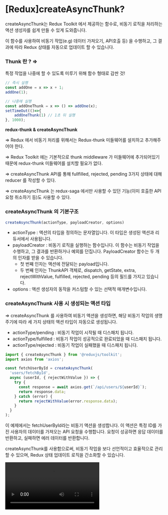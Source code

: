 # [Redux]createAsyncThunk?

createAsyncThunk는 Redux Toolkit 에서 제공하는 함수로, 비동기 로직을 처리하는 액션 생성자를 쉽게 만들 수 있게 도와줍니다. 

이 함수를 사용하여 비동기 작업(e.g) 데이터 가져오기, API호출 등) 을 수행하고, 그 결과에 따라 Redux 상태를 자동으로 업데이트 할 수 있습니다.

### Thunk 란 ?  ⇒

특정 작업을 나중에 할 수 있도록 미루기 위해 함수 형태로 감싼 것!

```jsx
// 즉시 실행
const addOne = x => x + 1;
addOne(1);

// 나중에 실행
const addOneThunk = x => () => addOne(x);
setTimeOut(()=>{
  	addOneThunk(1) // 1초 뒤 실행
}, 1000);
```

**redux-thunk & createAsyncThunk**

⇒ Redux 에서 비동기 처리를 위해서는 Redux-thunk 미들웨어를 설치하고 추가해주어야 한다.

⇒ Redux Toolkit 에는 기본적으로 thunk middleware 가 미들웨어에 추가되어있기 때문에 redux-thunk 미들웨어를 설치할 필요가 없다.

⇒ createAsyncThunk API를 통해 fullfilled, rejected, pending 3가지 상태에 대해 reducer 를 작성할 수 있다.

⇒ createAsyncThunk 는 redux-saga 에서만 사용할 수 있던 기능(이미 호출한 API 요청 취소하기 등)도 사용할 수 있다.

### createAsyncThunk 의 기본구조

```jsx
createAsyncThunk(actionType, payloadCreator, options)
```

- actionType : 액션의 타입을 정의하는 문자열입니다. 이 타입은 생성된 액션과 리듀서에서 사용됩니다.
- payloadCreator : 비동기 로직을 실행하는 함수입니다. 이 함수는 비동기 작업을 수행하고, 그 결과를 반환하거나 예외를 던집니다.  PayloadCreator 함수는 두 개의 인자를 받을 수 있습니다.
    - 첫 번째 인자는 액션에 전달되는 payload입니다.
    - 두 번째 인자는 ThunkAPI 객체로, dispatch, getState, extra, rejectWithValue, fulfilled, rejected, pending 등의 필드를 가지고 있습니다.
- options : 액션 생성자의 동작을 커스텀할 수 있는 선택적 매개변수입니다.

### createAsyncThunk 사용 시 생성되는 액션 타입

⇒ createAsyncThunk 를 사용하여 비동기 액션을 생성하면, 해당 비동기 작업의 생명주기에 따라 세 가지 상태의 액션 타입이 자동으로 생성됩니다.

- actionType/pending : 비동기 작업이 시작될 때 디스패치 됩니다.
- actionType/fulfilled : 비동기 작업이 성공적으로 완료되었을 때 디스패치 됩니다.
- actionType/rejected : 비동기 작업이 실패했을 때 디스패치 됩니다.

```jsx
import { createAsyncThunk } from '@reduxjs/toolkit';
import axios from 'axios';

const fetchUserById = createAsyncThunk(
  'users/fetchById',
  async (userId, { rejectWithValue }) => {
    try {
      const response = await axios.get(`/api/users/${userId}`);
      return response.data;
    } catch (error) {
      return rejectWithValue(error.response.data);
    }
  }
);

```

이 예제에서는 fetchUserById라는 비동기 액션을 생성합니다. 이 액션은 특정 ID를 가진 사용자의 데이터를 가져오는 API 요청을 수행합니다. 요청이 성공하면 응답 데이터를 반환하고, 실패하면 에러 데이터를 반환합니다.

createAsyncThunk를 사용함으로써, 비동기 작업을 보다 선언적이고 효율적으로 관리할 수 있으며, Redux 상태 업데이트 로직을 간소화할 수 있습니다.

<video src="/img/createAsyncThunk.mov">

참고 : [https://dev.to/ifeanyichima/what-is-createasyncthunk-in-redux--mhe](https://dev.to/ifeanyichima/what-is-createasyncthunk-in-redux--mhe)

참고 : [https://ko.redux.js.org/tutorials/essentials/part-5-async-logic/](https://ko.redux.js.org/tutorials/essentials/part-5-async-logic/)